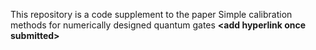 This repository is a code supplement to the paper Simple calibration methods for numerically designed quantum gates **\<add hyperlink once submitted\>**
